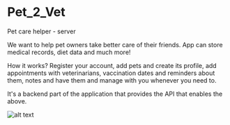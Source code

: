 # Pet_2_Vet
Pet care helper - server

We want to help pet owners take better care of  their friends. App can store medical records, diet data and much more!

How it works?
  Register your account, 
  add pets and create its profile, 
  add appointments with veterinarians, vaccination dates and reminders about them, notes and have them and manage with you whenever you need to.
 
It's a backend part of the application that provides the API that enables the above.


![alt text](https://i.imgur.com/ptEv6Gc.png)
